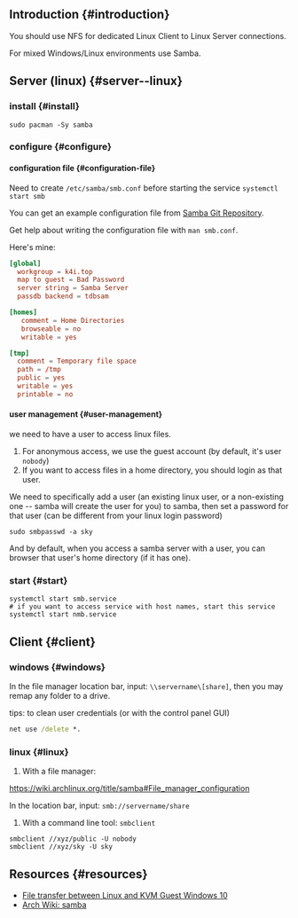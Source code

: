 
## Introduction {#introduction}

You should use NFS for dedicated Linux Client to Linux Server connections.

For mixed Windows/Linux environments use Samba.


## Server (linux) {#server--linux}


### install {#install}

```shell
sudo pacman -Sy samba
```


### configure {#configure}


#### configuration file {#configuration-file}

Need to create `/etc/samba/smb.conf` before starting the service `systemctl start smb`

You can get an example configuration file from [Samba Git Repository](https://git.samba.org/samba.git/?p=samba.git;a=blob_plain;f=examples/smb.conf.default;hb=HEAD).

Get help about writing the configuration file with `man smb.conf`.

Here's mine:

```toml
[global]
  workgroup = k4i.top
  map to guest = Bad Password
  server string = Samba Server
  passdb backend = tdbsam

[homes]
   comment = Home Directories
   browseable = no
   writable = yes

[tmp]
  comment = Temporary file space
  path = /tmp
  public = yes
  writable = yes
  printable = no
```


#### user management {#user-management}

we need to have a user to access linux files.

1.  For anonymous access, we use the guest account (by default, it's user `nobody`)
2.  If you want to access files in a home directory, you should login as that user.

We need to specifically add a user (an existing linux user, or a non-existing one -- samba will create the user for you) to samba, then set a password for that user (can be different from your linux login password)

```shell
sudo smbpasswd -a sky
```

And by default, when you access a samba server with a user, you can browser that user's home directory (if it has one).


### start {#start}

```shell
systemctl start smb.service
# if you want to access service with host names, start this service
systemctl start nmb.service
```


## Client {#client}


### windows {#windows}

In the file manager location bar, input: `\\servername\[share]`, then you may remap any folder to a drive.

tips: to clean user credentials (or with the control panel GUI)

```bat
net use /delete *.
```


### linux {#linux}

1.  With a file manager:

<https://wiki.archlinux.org/title/samba#File_manager_configuration>

In the location bar, input: `smb://servername/share`

1.  With a command line tool: `smbclient`

<!--listend-->

```shell
smbclient //xyz/public -U nobody
smbclient //xyz/sky -U sky
```


## Resources {#resources}

-   [File transfer between Linux and KVM Guest Windows 10](https://jeffshee.github.io/2021-01-29-samba-fedora33-kvm-windows-10/)
-   [Arch Wiki: samba](https://wiki.archlinux.org/title/samba)